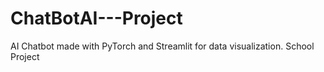 # ChatBotAI---Project
AI Chatbot made with PyTorch and Streamlit for data visualization. School Project
